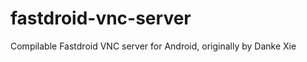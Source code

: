 fastdroid-vnc-server
====================

Compilable Fastdroid VNC server for Android, originally by Danke Xie
